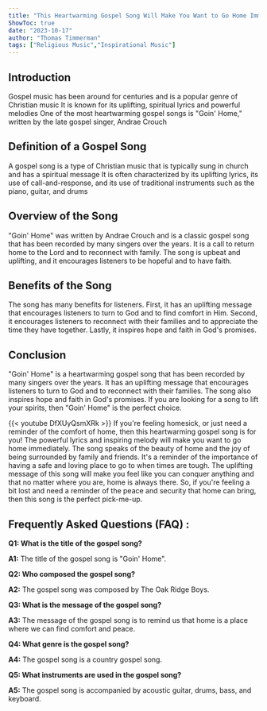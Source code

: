 ```yaml
---
title: "This Heartwarming Gospel Song Will Make You Want to Go Home Immediately!"
ShowToc: true 
date: "2023-10-17"
author: "Thomas Timmerman" 
tags: ["Religious Music","Inspirational Music"]
---
```

## Introduction 
Gospel music has been around for centuries and is a popular genre of Christian music It is known for its uplifting, spiritual lyrics and powerful melodies One of the most heartwarming gospel songs is "Goin' Home," written by the late gospel singer, Andrae Crouch 

## Definition of a Gospel Song 
A gospel song is a type of Christian music that is typically sung in church and has a spiritual message It is often characterized by its uplifting lyrics, its use of call-and-response, and its use of traditional instruments such as the piano, guitar, and drums 

## Overview of the Song 
"Goin' Home" was written by Andrae Crouch and is a classic gospel song that has been recorded by many singers over the years. It is a call to return home to the Lord and to reconnect with family. The song is upbeat and uplifting, and it encourages listeners to be hopeful and to have faith. 

## Benefits of the Song 
The song has many benefits for listeners. First, it has an uplifting message that encourages listeners to turn to God and to find comfort in Him. Second, it encourages listeners to reconnect with their families and to appreciate the time they have together. Lastly, it inspires hope and faith in God's promises. 

## Conclusion 
"Goin' Home" is a heartwarming gospel song that has been recorded by many singers over the years. It has an uplifting message that encourages listeners to turn to God and to reconnect with their families. The song also inspires hope and faith in God's promises. If you are looking for a song to lift your spirits, then "Goin' Home" is the perfect choice.

{{< youtube DfXUyQsmXRk >}} 
If you're feeling homesick, or just need a reminder of the comfort of home, then this heartwarming gospel song is for you! The powerful lyrics and inspiring melody will make you want to go home immediately. The song speaks of the beauty of home and the joy of being surrounded by family and friends. It's a reminder of the importance of having a safe and loving place to go to when times are tough. The uplifting message of this song will make you feel like you can conquer anything and that no matter where you are, home is always there. So, if you're feeling a bit lost and need a reminder of the peace and security that home can bring, then this song is the perfect pick-me-up.

## Frequently Asked Questions (FAQ) :
**Q1: What is the title of the gospel song?**

**A1:** The title of the gospel song is "Goin' Home".

**Q2: Who composed the gospel song?**

**A2:** The gospel song was composed by The Oak Ridge Boys.

**Q3: What is the message of the gospel song?**

**A3:** The message of the gospel song is to remind us that home is a place where we can find comfort and peace.

**Q4: What genre is the gospel song?**

**A4:** The gospel song is a country gospel song.

**Q5: What instruments are used in the gospel song?**

**A5:** The gospel song is accompanied by acoustic guitar, drums, bass, and keyboard.



